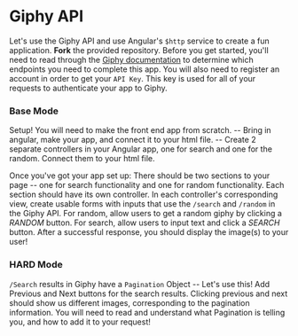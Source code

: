 # Giphy API

Let's use the Giphy API and use Angular's `$http` service to create a fun application. **Fork** the provided repository. Before you get started, you'll need to read through the [Giphy documentation](https://developers.giphy.com/) to determine which endpoints you need to complete this app. You will also need to register an account in order to get your `API Key`. This key is used for all of your requests to authenticate your app to Giphy.

### Base Mode
Setup!
You will need to make the front end app from scratch. 
-- Bring in angular, make your app, and connect it to your html file. 
-- Create 2 separate controllers in your Angular app, one for search and one for the random. Connect them to your html file.

Once you've got your app set up:
There should be two sections to your page -- one for search functionality and one for random functionality. Each section should have its own controller.
In each controller's corresponding view, create usable forms with inputs that use the `/search` and `/random` in the Giphy API.
For random, allow users to get a random giphy by clicking a *RANDOM* button.
For search, allow users to input text and click a *SEARCH* button.
After a successful response, you should display the image(s) to your user!

### HARD Mode
`/Search` results in Giphy have a `Pagination` Object -- Let's use this!
Add Previous and Next buttons for the search results. Clicking previous and next should show us different images, corresponding to the pagination information. You will need to read and understand what Pagination is telling you, and how to add it to your request!

